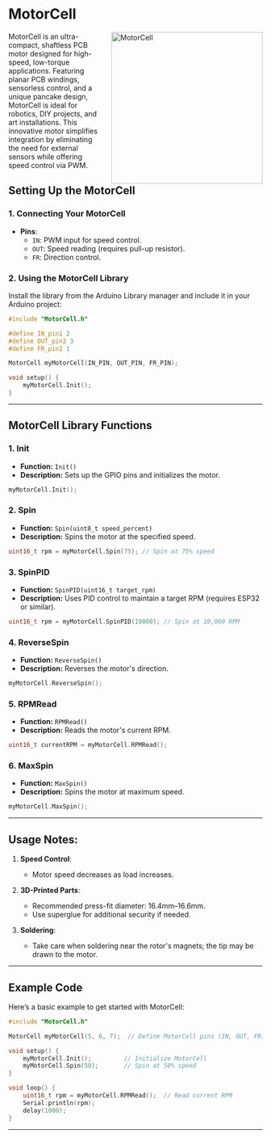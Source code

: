 # MotorCell

<img src="https://microbots.io/cdn/shop/files/NCNBnM-Copy_800x.png?v=1732024552" alt="MotorCell" width="300" align="right" style="margin-left: 20px;">

MotorCell is an ultra-compact, shaftless PCB motor designed for high-speed, low-torque applications. Featuring planar PCB windings, sensorless control, and a unique pancake design, MotorCell is ideal for robotics, DIY projects, and art installations. This innovative motor simplifies integration by eliminating the need for external sensors while offering speed control via PWM.

## Setting Up the MotorCell

### 1. Connecting Your MotorCell

- **Pins**:
  - `IN`: PWM input for speed control.
  - `OUT`: Speed reading (requires pull-up resistor).
  - `FR`: Direction control.

### 2. Using the MotorCell Library

Install the library from the Arduino Library manager and include it in your Arduino project:

```cpp
#include "MotorCell.h"

#define IN_pin1 2
#define OUT_pin2 3
#define FR_pin2 1

MotorCell myMotorCell(IN_PIN, OUT_PIN, FR_PIN);

void setup() {
    myMotorCell.Init();
}
```

---

## MotorCell Library Functions

### 1. **Init**
- **Function:** `Init()`
- **Description:** Sets up the GPIO pins and initializes the motor.

```cpp
myMotorCell.Init();
```

### 2. **Spin**
- **Function:** `Spin(uint8_t speed_percent)`
- **Description:** Spins the motor at the specified speed.

```cpp
uint16_t rpm = myMotorCell.Spin(75); // Spin at 75% speed
```

### 3. **SpinPID**
- **Function:** `SpinPID(uint16_t target_rpm)`
- **Description:** Uses PID control to maintain a target RPM (requires ESP32 or similar).

```cpp
uint16_t rpm = myMotorCell.SpinPID(10000); // Spin at 10,000 RPM
```

### 4. **ReverseSpin**
- **Function:** `ReverseSpin()`
- **Description:** Reverses the motor's direction.

```cpp
myMotorCell.ReverseSpin();
```

### 5. **RPMRead**
- **Function:** `RPMRead()`
- **Description:** Reads the motor's current RPM.

```cpp
uint16_t currentRPM = myMotorCell.RPMRead();
```

### 6. **MaxSpin**
- **Function:** `MaxSpin()`
- **Description:** Spins the motor at maximum speed.

```cpp
myMotorCell.MaxSpin();
```

---

## Usage Notes:

1. **Speed Control**:
   - Motor speed decreases as load increases. 
   
2. **3D-Printed Parts**:
   - Recommended press-fit diameter: 16.4mm–16.6mm.
   - Use superglue for additional security if needed.

3. **Soldering**:
   - Take care when soldering near the rotor's magnets; the tip may be drawn to the motor.

---

## Example Code

Here’s a basic example to get started with MotorCell:

```cpp
#include "MotorCell.h"

MotorCell myMotorCell(5, 6, 7);  // Define MotorCell pins (IN, OUT, FR)

void setup() {
    myMotorCell.Init();         // Initialize MotorCell
    myMotorCell.Spin(50);       // Spin at 50% speed
}

void loop() {
    uint16_t rpm = myMotorCell.RPMRead();  // Read current RPM
    Serial.println(rpm);
    delay(1000);
}
```

---

